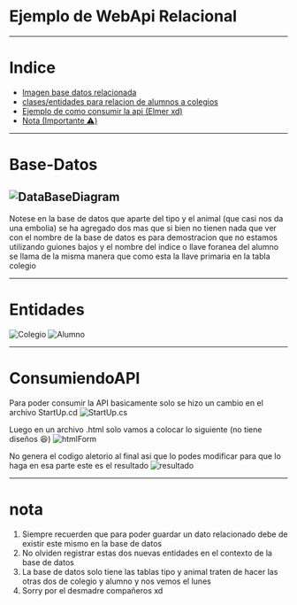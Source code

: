 # Ejemplo de WebApi Relacional
---
# Indice
* [Imagen base datos relacionada](#Base-Datos)
* [clases/entidades para relacion de alumnos a colegios](#Entidades)
* [Ejemplo de como consumir la api (Elmer xd)](#ConsumiendoAPI)
* [Nota (Importante ⚠️)](#nota)

---
# Base-Datos

![DataBaseDiagram](https://i.ibb.co/RNt90rz/Screenshot-2022-06-30-220231.png)
---
Notese en la base de datos que aparte del tipo y el animal (que casi nos da una embolia) se ha agregado dos
mas que si bien no tienen nada que ver con el nombre de la base de datos es para demostracion 
que no estamos utilizando guiones bajos y el nombre del indice o llave foranea del alumno se llama de la misma
manera que como esta la llave primaria en la tabla colegio

---
# Entidades
![Colegio](https://i.ibb.co/d2TNz73/Screenshot-2022-06-30-220844.png)
![Alumno](https://i.ibb.co/Swy5K20/Screenshot-2022-06-30-220956.png)

---
# ConsumiendoAPI
Para poder consumir la API basicamente solo se hizo un cambio 
en el archivo StartUp.cd
![StartUp.cs](https://i.ibb.co/sbjXfzj/Screenshot-2022-07-02-182622.png)

Luego en un archivo .html solo vamos a colocar lo siguiente (no tiene diseños 😆)
![htmlForm](https://i.ibb.co/pd8TCXJ/Screenshot-2022-07-02-183040.png)

No genera el codigo aletorio al final asi que lo podes modificar para que lo haga en esa parte
este es el resultado
![resultado](https://i.ibb.co/vc8ZXnB/Screenshot-2022-07-02-183320.png)

---
# nota
1) Siempre recuerden que para poder guardar un dato relacionado debe de existir este mismo en la base de datos
2) No olviden registrar estas dos nuevas entidades en el contexto de la base de datos
3) La base de datos solo tiene las tablas tipo y animal traten de hacer las otras dos de colegio y alumno y nos vemos el lunes
4) Sorry por el desmadre compañeros xd

